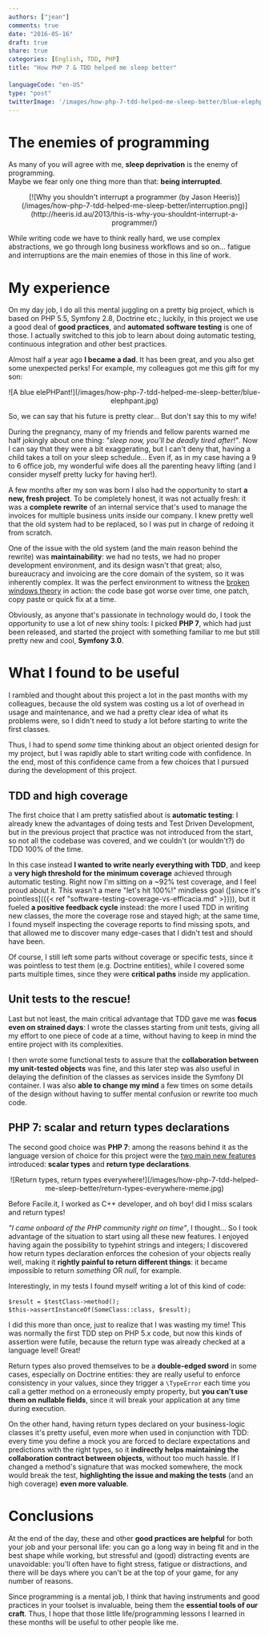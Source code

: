 ```yaml
---
authors: ["jean"]
comments: true
date: "2016-05-16"
draft: true
share: true
categories: [English, TDD, PHP]
title: "How PHP 7 & TDD helped me sleep better"

languageCode: "en-US"
type: "post"
twitterImage: '/images/how-php-7-tdd-helped-me-sleep-better/blue-elephpant.jpg'
---
```

# The enemies of programming
As many of you will agree with me, **sleep deprivation** is the enemy of programming.   
Maybe we fear only one thing more than that: **being interrupted**.
<p style="text-align: center;">
    [![Why you shouldn't interrupt a programmer (by Jason Heeris)](/images/how-php-7-tdd-helped-me-sleep-better/interruption.png)](http://heeris.id.au/2013/this-is-why-you-shouldnt-interrupt-a-programmer/)
</p>


While writing code we have to think really hard, we use complex abstractions, we go through long business workflows and so on... fatigue and interruptions are the main enemies of those in this line of work.

# My experience 
On my day job, I do all this mental juggling on a pretty big project, which is based on PHP 5.5, Symfony 2.8, Doctrine etc.; luckily, in this project we use a good deal of **good practices**, and **automated software testing** is one of those. I actually switched to this job to learn about doing automatic testing, continuous integration and other best practices.

Almost half a year ago **I became a dad**. It has been great, and you also get some unexpected perks! For example, my colleagues got me this gift for my son:
<p style="text-align: center;">
    ![A blue elePHPant!](/images/how-php-7-tdd-helped-me-sleep-better/blue-elephpant.jpg)
</p>

So, we can say that his future is pretty clear... But don't say this to my wife! 

During the pregnancy, many of my friends and fellow parents warned me half jokingly about one thing: *"sleep now, you'll be deadly tired after!"*. Now I can say that they were a bit exaggerating, but I can't deny that, having a child takes a toll on your sleep schedule... Even if, as in my case having a 9 to 6 office job, my wonderful wife does all the parenting heavy lifting (and I consider myself pretty lucky for having her!). 

A few months after my son was born I also had the opportunity to start **a new, fresh project**. To be completely honest, it was not actually fresh: it was a **complete rewrite** of an internal service that's used to manage the invoices for multiple business units inside our company. I knew pretty well that the old system had to be replaced, so I was put in charge of redoing it from scratch.

One of the issue with the old system (and the main reason behind the rewrite) was **maintainability**: we had no tests, we had no proper development environment, and its design wasn't that great; also, bureaucracy and invoicing are the core domain of the system, so it was inherently complex. It was the perfect environment to witness the [broken windows theory](https://en.wikipedia.org/wiki/Broken_windows_theory) in action: the code base got worse over time, one patch, copy paste or quick fix at a time. 

Obviously, as anyone that's passionate in technology would do, I took the opportunity to use a lot of new shiny tools: I picked **PHP 7**, which had just been released, and started the project with something familiar to me but still pretty new and cool, **Symfony 3.0**.

# What I found to be useful
I rambled and thought about this project a lot in the past months with my colleagues, because the old system was costing us a lot of overhead in usage and maintenance, and we had a pretty clear idea of what its problems were, so I didn't need to study a lot before starting to write the first classes.

Thus, I had to spend *some* time thinking about an object oriented design for my project, but I was rapidly able to start writing code with confidence. In the end, most of this confidence came from a few choices that I pursued during the development of this project.

## TDD and high coverage
The first choice that I am pretty satisfied about is **automatic testing**: I already knew the advantages of doing tests and Test Driven Development, but in the previous project that practice was not introduced from the start, so not all the codebase was covered, and we couldn't (or wouldn't?) do TDD 100% of the time.

In this case instead **I wanted to write nearly everything with TDD**, and keep a **very high threshold for the minimum coverage** achieved through automatic testing. Right now I'm sitting on a ~92% test coverage, and I feel proud about it. This wasn't a mere "let's hit 100%!" mindless goal ([since it's pointless]({{< ref "software-testing-coverage-vs-efficacia.md" >}})), but it fueled **a positive feedback cycle** instead: the more I used TDD in writing new classes, the more the coverage rose and stayed high; at the same time, I found myself inspecting the coverage reports to find missing spots, and that allowed me to discover many edge-cases that I didn't test and should have been.

Of course, I still left some parts without coverage or specific tests, since it was pointless to test them (e.g. Doctrine entities), while I covered some parts multiple times, since they were **critical paths** inside my application.

## Unit tests to the rescue!
Last but not least, the main critical advantage that TDD gave me was **focus even on strained days**: I wrote the classes starting from unit tests, giving all my effort to one piece of code at a time, without having to keep in mind the entire project with its complexities.
 
I then wrote some functional tests to assure that the **collaboration between my unit-tested objects** was fine, and this later step was also useful in delaying the definition of the classes as services inside the Symfony DI container. I was also **able to change my mind** a few times on some details of the design without having to suffer mental confusion or rewrite too much code.

## PHP 7: scalar and return types declarations
The second good choice was **PHP 7**: among the reasons behind it as the language version of choice for this project were the [two main new features](http://php.net/manual/en/migration70.new-features.php) introduced: **scalar types** and **return type declarations**. 
<p style="text-align: center;">
    ![Return types, return types everywhere!](/images/how-php-7-tdd-helped-me-sleep-better/return-types-everywhere-meme.jpg)
</p>

Before Facile.it, I worked as C++ developer, and oh boy! did I miss scalars and return types!

*"I came onboard of the PHP community right on time"*, I thought... So I took advantage of the situation to start using all these new features. I enjoyed having again the possibility to typehint strings and integers; I discovered how return types declaration enforces the cohesion of your objects really well, making it **rightly painful to return different things**: it became impossible to return *something* OR *null*, for example.

Interestingly, in my tests I found myself writing a lot of this kind of code:

    $result = $testClass->method();
    $this->assertInstanceOf(SomeClass::class, $result);

I did this more than once, just to realize that I was wasting my time! This was normally the first TDD step on PHP 5.x code, but now this kinds of assertion were futile, because the return type was already checked at a language level! Great!

Return types also proved themselves to be a **double-edged sword** in some cases, especially on Doctrine entities: they are really useful to enforce consistency in your values, since they trigger a `\TypeError` each time you call a getter method on a erroneously empty property, but **you can't use them on nullable fields**, since it will break your application at any time during execution.

On the other hand, having return types declared on your business-logic classes it's pretty useful, even more when used in conjunction with TDD: every time you define a mock you are forced to declare expectations and predictions with the right types, so it **indirectly helps maintaining the collaboration contract between objects**, without too much hassle. If I changed a method's signature that was mocked somewhere, the mock would break the test, **highlighting the issue and making the tests** (and an high coverage) **even more valuable**.

# Conclusions
At the end of the day, these and other **good practices are helpful** for both your job and your personal life: you can go a long way in being fit and in the best shape while working, but stressful and (good) distracting events are unavoidable: you'll often have to fight stress, fatigue or distractions, and there will be days where you can't be at the top of your game, for any number of reasons.

Since programming is a mental job, I think that having instruments and good practices in your toolset is invaluable, being them the **essential tools of our craft**. Thus, I hope that those little life/programming lessons I learned in these months will be useful to other people like me.
